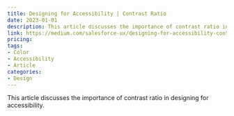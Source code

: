 ```yaml
---
title: Designing for Accessibility | Contrast Ratio
date: 2023-01-01
description: This article discusses the importance of contrast ratio in designing for accessibility.
link: https://medium.com/salesforce-ux/designing-for-accessibility-contrast-ratio-19f230567244
pricing: 
tags: 
- Color
- Accessibility
- Article
categories: 
- Design
---
```


This article discusses the importance of contrast ratio in designing for accessibility.